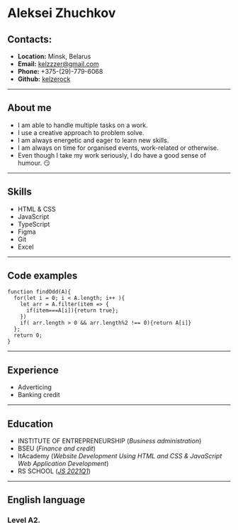 # __Aleksei Zhuchkov__

## __Contacts__:
* __Location:__ Minsk, Belarus
* __Email:__ kelzzzer@gmail.com
* __Phone:__ +375-(29)-779-6068
* __Github:__ [kelzerock](https://github.com/kelzerock)

---

## __About me__
* I am able to handle multiple tasks on a work.
* I use a creative approach to problem solve.
* I am always energetic and eager to learn new skills.
* I am always on time for organised events, work-related or otherwise.
* Even though I take my work seriously, I do have a good sense of humour. :smirk:

---

## __Skills__
* HTML & CSS
* JavaScript
* TypeScript
* Figma
* Git
* Excel

---

## __Code examples__
```
function findOdd(A){
  for(let i = 0; i < A.length; i++ ){
    let arr = A.filter(item => {
      if(item===A[i]){return true};
    })
    if( arr.length > 0 && arr.length%2 !== 0){return A[i]}
  };
  return 0;
}
```
---

## __Experience__
* Adverticing
* Banking credit

---

## __Education__
* INSTITUTE OF ENTREPRENEURSHIP (_Business administration_)
* BSEU (_Finance and credit_)
* ItAcademy (_Website Development Using HTML and CSS & JavaScript Web Application Development_)
* RS SCHOOL (_[JS 2021Q1](https://app.rs.school/certificate/sjc6h45g)_)

---

## __English language__
### Level A2.

